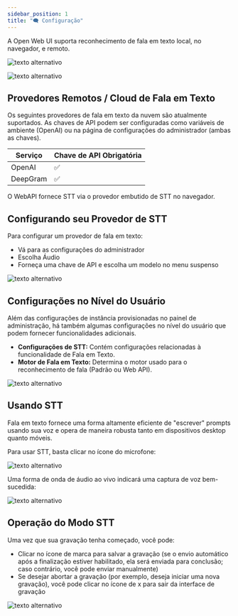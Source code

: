 ```yaml
---
sidebar_position: 1
title: "🗨️ Configuração"
---
```


A Open Web UI suporta reconhecimento de fala em texto local, no navegador, e remoto.

![texto alternativo](/images/tutorials/stt/image.png)

![texto alternativo](/images/tutorials/stt/stt-providers.png)

## Provedores Remotos / Cloud de Fala em Texto

Os seguintes provedores de fala em texto da nuvem são atualmente suportados. As chaves de API podem ser configuradas como variáveis de ambiente (OpenAI) ou na página de configurações do administrador (ambas as chaves).

 | Serviço  | Chave de API Obrigatória |
 | ------------- | ------------- |
 | OpenAI  | ✅ |
 | DeepGram  | ✅ |

 O WebAPI fornece STT via o provedor embutido de STT no navegador.

## Configurando seu Provedor de STT

Para configurar um provedor de fala em texto:

- Vá para as configurações do administrador  
- Escolha Áudio
- Forneça uma chave de API e escolha um modelo no menu suspenso  

![texto alternativo](/images/tutorials/stt/stt-config.png)

## Configurações no Nível do Usuário

Além das configurações de instância provisionadas no painel de administração, há também algumas configurações no nível do usuário que podem fornecer funcionalidades adicionais.

*   **Configurações de STT:** Contém configurações relacionadas à funcionalidade de Fala em Texto.
*   **Motor de Fala em Texto:** Determina o motor usado para o reconhecimento de fala (Padrão ou Web API).
 

![texto alternativo](/images/tutorials/stt/user-settings.png)

## Usando STT

Fala em texto fornece uma forma altamente eficiente de "escrever" prompts usando sua voz e opera de maneira robusta tanto em dispositivos desktop quanto móveis.

Para usar STT, basta clicar no ícone do microfone:

![texto alternativo](/images/tutorials/stt/stt-operation.png)

Uma forma de onda de áudio ao vivo indicará uma captura de voz bem-sucedida:

![texto alternativo](/images/tutorials/stt/stt-in-progress.png)

## Operação do Modo STT

Uma vez que sua gravação tenha começado, você pode:

- Clicar no ícone de marca para salvar a gravação (se o envio automático após a finalização estiver habilitado, ela será enviada para conclusão; caso contrário, você pode enviar manualmente)
- Se desejar abortar a gravação (por exemplo, deseja iniciar uma nova gravação), você pode clicar no ícone de x para sair da interface de gravação

![texto alternativo](/images/tutorials/stt/endstt.png)
